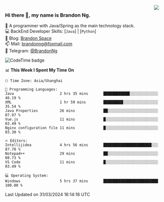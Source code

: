 <img  align="right" src="https://github-readme-stats-brandon0824.vercel.app/api/top-langs/?username=brandon0824&layout=compact">

### Hi there 👋, my name is Brandon Ng.

🌱 A programmer with Java/Spring as the main technology stack.  
💻 BackEnd Developer Skills: [`Java`] | [`Python`]  
📝 Blog: [Brandon Space](https://brandonng.tech)  
📫 Mail: brandonng@foxmail.com  
📰 Telegram: [@BrandonNg](https://t.me/BrandonNg24)  

![CodeTime badge](https://img.shields.io/endpoint?style=flat-square&url=https%3A%2F%2Fapi.codetime.dev%2Fshield%3Fid%3D128%26project%3D%26in%3D604800000)

<!--START_SECTION:waka-->
📊 **This Week I Spent My Time On** 

```text
🕑︎ Time Zone: Asia/Shanghai

💬 Programming Languages: 
Java                     2 hrs 35 mins       ████████████░░░░░░░░░░░░░   46.19 % 
XML                      1 hr 59 mins        █████████░░░░░░░░░░░░░░░░   35.54 % 
Java Properties          26 mins             ██░░░░░░░░░░░░░░░░░░░░░░░   07.97 % 
Vue.js                   11 mins             █░░░░░░░░░░░░░░░░░░░░░░░░   03.49 % 
Nginx configuration file 11 mins             █░░░░░░░░░░░░░░░░░░░░░░░░   03.30 % 

🔥 Editors: 
Intellijidea             4 hrs 56 mins       ██████████████████████░░░   87.78 % 
Notepad++                29 mins             ██░░░░░░░░░░░░░░░░░░░░░░░   08.73 % 
VS Code                  11 mins             █░░░░░░░░░░░░░░░░░░░░░░░░   03.49 % 

💻 Operating System: 
Windows                  5 hrs 37 mins       █████████████████████████   100.00 % 
```


 Last Updated on 31/03/2024 16:14:18 UTC
<!--END_SECTION:waka-->
